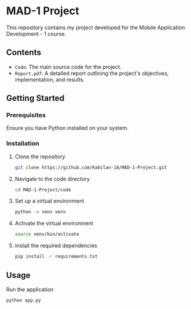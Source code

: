 # MAD-1 Project

This repository contains my project developed for the Mobile Application Development - 1 course.

## Contents
- `Code`: The main source code for the project.
- `Report.pdf`: A detailed report outlining the project's objectives, implementation, and results.


## Getting Started
### Prerequisites
 Ensure you have Python installed on your system.

### Installation
1. Clone the repository
   ```bash
   git clone https://github.com/Kabilan-18/MAD-1-Project.git
   ```
 2. Navigate to the code directory
	 ```bash
	 cd MAD-1-Project/code
	 ```

3. Set up a virtual environment
	```bash
	python -m venv venv
	```
4. Activate the virtual environment
	```bash
	source venv/bin/activate
	```
5. Install the required dependencies
	```bash
	pip install -r requirements.txt
	``` 
## Usage

Run the application
```bash
python app.py
```
